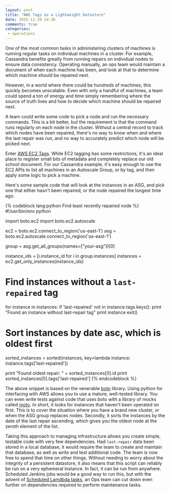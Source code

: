 ```yaml
---
layout: post
title: "AWS Tags as a Lightweight Datastore"
date: 2015-11-29 14:36
comments: true
categories: 
 - operations
---
```


One of the most common tasks in administering clusters of machines is running regular tasks on individual machines in a cluster. For example, Cassandra benefits greatly from running repairs on individual nodes to ensure data consistency. Operating manually, an ops team would maintain a document of when each machine has been, and look at that to determine which machine should be repaired next.

However, in a world where there could be hundreds of machines, this quickly becomes unscalable. Even with only a handful of machines, a team could spend a ton of energy and time simply remembering where the source of truth lives and how to decide which machine should be repaired next.

<!-- more -->

A team could write some code to pick a node and run the necessary commands. This is a bit better, but the requirement is that the command runs regularly on each node in the cluster. Without a central record to track which nodes have been repaired, there's no way to know when and where the last repair was run, and no way to accurately predict which node will be picked next.

Enter [AWS EC2 Tags](http://docs.aws.amazon.com/AWSEC2/latest/UserGuide/Using_Tags.html). While EC2 tagging has some restrictions, it's an ideal place to register small bits of metadata and completely replace our old school document. For our Cassandra example, it's easy enough to use the EC2 APIs to list all machines in an Autoscale Group, or by tag, and then apply some logic to pick a machine.

Here's some sample code that will look at the instances in an ASG, and pick one that either hasn't been repaired, or the node repaired the longest time ago.

{% codeblock lang:python Find least recently repaired node %}
#!/usr/bin/env python

import boto.ec2
import boto.ec2.autoscale

ec2 = boto.ec2.connect_to_region('us-east-1')
asg = boto.ec2.autoscale.connect_to_region('us-east-1')

group = asg.get_all_groups(names=["your-asg"])[0]

instance_ids = [i.instance_id for i in group.instances]
instances = ec2.get_only_instances(instance_ids)

# Find instances without a `last-repaired` tag
for instance in instances:
    if 'last-repaired' not in instance.tags.keys():
        print "Found an instance without last-repair tag"
        print instance
        exit()

# Sort instances by date asc, which is oldest first
sorted_instances = sorted(instances, key=lambda instance: instance.tags['last-repaired'])

print "Found oldest repair: " + sorted_instances[0].id
print sorted_instances[0].tags['last-repaired']
{% endcodeblock %}

The above snippet is based on the venerable [boto](http://boto.readthedocs.org/en/latest/) library. Using python for interfacing with AWS allows you to use a mature, well-tested library. You can even write tests against code that uses boto with a library of mocks called [moto](https://github.com/spulec/moto). In short, it looks for instances that haven't been operated on first. This is to cover the situation where you have a brand new cluster, or when the ASG group replaces nodes. Secondly, it sorts the instances by the date of the last repair ascending, which gives you the oldest node at the zeroth element of the list.

Taking this approach to managing infrastructure allows you create simple, testable code with very few dependencies. Had `last-repair` data been stored in a local database, it would require the team to create and maintain that database, as well as write and test additional code. The team is now free to spend that time on other things. Without needing to worry about the integrity of a persistent datastore, it also means that this script can reliably be run on a very ephemeral instance. In fact, it can be run from anywhere. Scheduled Jenkins jobs would be a good way to run this, but with the advent of [Scheduled Lamdbda tasks](http://docs.aws.amazon.com/lambda/latest/dg/getting-started-scheduled-events.html), an Ops team can cut down even further on dependencies required to perform maintenance tasks.  

